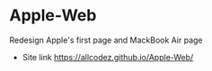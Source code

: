 # Apple-Web
Redesign Apple's first page and MackBook Air page
- Site link
https://allcodez.github.io/Apple-Web/
